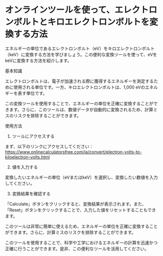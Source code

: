オンラインツールを使って、エレクトロンボルトとキロエレクトロンボルトを変換する方法
=========================================

エネルギーの単位であるエレクトロンボルト（eV）をキロエレクトロンボルト（keV）に変換する方法を学びましょう。この便利な変換ツールを使って、eVをkeVに変換する方法を紹介します。

基本知識

エレクトロンボルトは、電子が加速される際に獲得するエネルギーを測定するために使用される単位です。一方、キロエレクトロンボルトは、1,000 eVのエネルギーを表す単位です。

この変換ツールを使用することで、エネルギーの単位を正確に変換することができます。さらに、このツールは、数値データが自動的に変換されるため、計算ミスのリスクを排除することができます。

使用方法

1. ツールにアクセスする

まず、以下のリンクにアクセスしてください：<https://www.onlinecalculatorsfree.com/ja/convert/electron-volts-to-kiloelectron-volts.html>

2. 値を入力する

変換したいエネルギーの単位（eVまたはkeV）を選択し、変換したい数値を入力してください。

3. 変換結果を確認する

「Calculate」ボタンをクリックすると、変換結果が表示されます。また、「Reset」ボタンをクリックすることで、入力した値をリセットすることもできます。

このツールは非常に簡単に使えるため、エネルギーの単位を正確に変換することができます。さらに、計算ミスのリスクを排除することができます。

このツールを使用することで、科学や工学におけるエネルギーの計算を迅速かつ正確に行うことができます。是非、この便利なツールを活用してください。